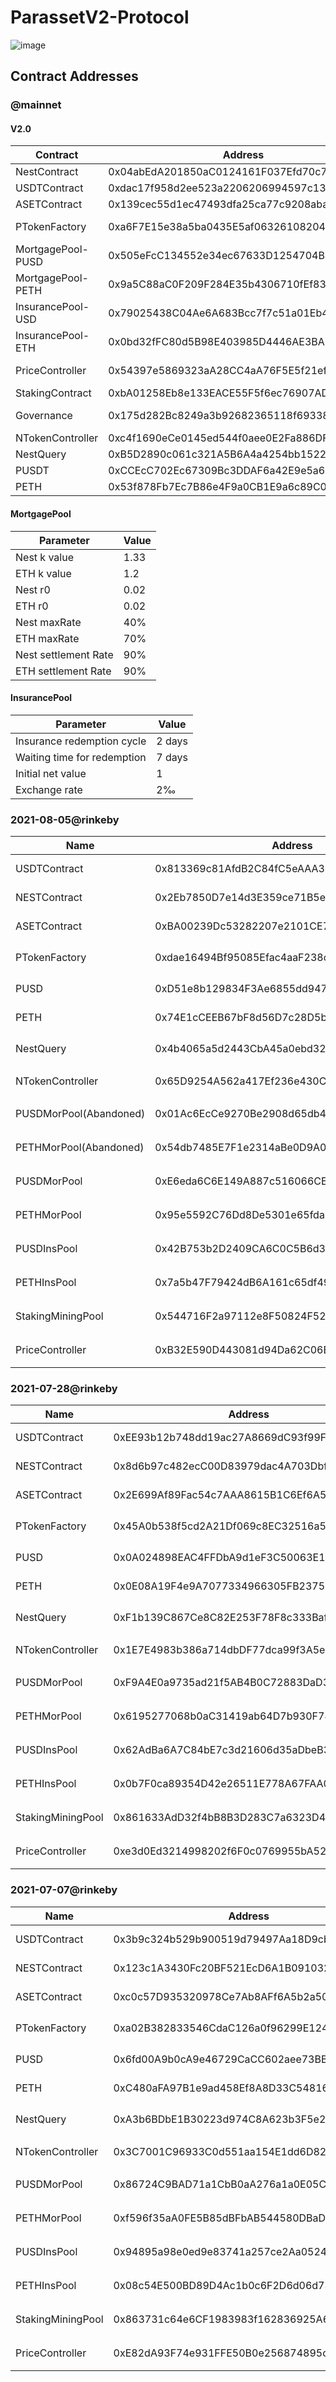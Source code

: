 # ParassetV2-Protocol


![image](https://github.com/Parasset/Doc/blob/main/ParassetV2.png)

## Contract Addresses

### @mainnet
#### V2.0

Contract | Address | Description
---|---|---
NestContract | 0x04abEdA201850aC0124161F037Efd70c74ddC74C | NEST Token
USDTContract | 0xdac17f958d2ee523a2206206994597c13d831ec7 | USDT Token
ASETContract | 0x139cec55d1ec47493dfa25ca77c9208aba4d3c68 | ASET Token
PTokenFactory | 0xa6F7E15e38a5ba0435E5af06326108204cD175DA | P Asset Factory Contract
MortgagePool-PUSD | 0x505eFcC134552e34ec67633D1254704B09584227 | Mortgage-PUSD pool contract
MortgagePool-PETH | 0x9a5C88aC0F209F284E35b4306710fEf83b8f9723 | Mortgage-PETH pool contract
InsurancePool-USD | 0x79025438C04Ae6A683Bcc7f7c51a01Eb4C2DDabA | Insurance-USD pool contract
InsurancePool-ETH | 0x0bd32fFC80d5B98E403985D4446AE3BA67528C2e | Insurance-ETH pool contract
PriceController | 0x54397e5869323aA28CC4aA76F5E5f21ef39BC575 | Price call contract
StakingContract | 0xbA01258Eb8e133EACE55F5f6ec76907ADdf7797f | Staking contract
Governance | 0x175d282Bc8249a3b92682365118f693380cA31F4 | Governance contract
NTokenController | 0xc4f1690eCe0145ed544f0aee0E2Fa886DFD66B62 | NTokenController
NestQuery | 0xB5D2890c061c321A5B6A4a4254bb1522425BAF0A | NEST Oracle
PUSDT | 0xCCEcC702Ec67309Bc3DDAF6a42E9e5a6b8Da58f0 | PUSDT
PETH | 0x53f878Fb7Ec7B86e4F9a0CB1E9a6c89C0555FbbD | PETH

#### MortgagePool
Parameter | Value
---|---
Nest k value | 1.33
ETH k value | 1.2
Nest r0 | 0.02
ETH r0 | 0.02
Nest maxRate | 40%
ETH maxRate | 70%
Nest settlement Rate | 90%
ETH settlement Rate | 90%

#### InsurancePool
Parameter | Value
---|---
Insurance redemption cycle | 2 days
Waiting time for redemption | 7 days
Initial net value | 1
Exchange rate | 2‰

### 2021-08-05@rinkeby
Name | Address | Description
---|---|---
USDTContract | 0x813369c81AfdB2C84fC5eAAA38D0a64B34BaE582 | USDT-Token
NESTContract | 0x2Eb7850D7e14d3E359ce71B5eBbb03BbE732d6DD | NEST-Token
ASETContract | 0xBA00239Dc53282207e2101CE78c70ca9E0592b57 | ASET-Token
PTokenFactory | 0xdae16494Bf95085Efac4aaF238cC3d6eFd23C7A5 | PToken工厂合约
PUSD | 0xD51e8b129834F3Ae6855dd947f25726572862135 | PUSD-Token
PETH | 0x74E1cCEEB67bF8d56D7c28D5bB0cE388DF46e509 | PETH-Token
NestQuery | 0x4b4065a5d2443CbA45a0ebd324113E3775825442 | Nest价格合约
NTokenController | 0x65D9254A562a417Ef236e430C79D7A49fdC0851b | NestNtoken合约
PUSDMorPool(Abandoned) | 0x01Ac6EcCe9270Be2908d65db40554A88ca40c354 | PUSD抵押池合约
PETHMorPool(Abandoned) | 0x54db7485E7F1e2314aBe0D9A0322A2b2f0fDBF86 | PETH抵押池合约
PUSDMorPool | 0xE6eda6C6E149A887c516066CEdfa8D7fa429Cd1b | PUSD抵押池合约
PETHMorPool | 0x95e5592C76Dd8De5301e65fda3E4D78e1bc4e018 | PETH抵押池合约
PUSDInsPool | 0x42B753b2D2409CA6C0C5B6d300Cfa85094e730a4 | PUSD保险池合约
PETHInsPool | 0x7a5b47F79424dB6A161c65df49F906e9c5BE9A02 | PETH保险池合约
StakingMiningPool | 0x544716F2a97112e8F50824F528c6651238c8FBf3 | 锁仓挖矿合约
PriceController | 0xB32E590D443081d94Da62C06E057CD4C30D94084 | 价格控制合约

### 2021-07-28@rinkeby
Name | Address | Description
---|---|---
USDTContract | 0xEE93b12b748dd19ac27A8669dC93f99Fa5d0097a | USDT-Token
NESTContract | 0x8d6b97c482ecC00D83979dac4A703Dbff04FD84F | NEST-Token
ASETContract | 0x2E699Af89Fac54c7AAA8615B1C6Ef6A562D04a30 | ASET-Token
PTokenFactory | 0x45A0b538f5cd2A21Df069c8EC32516a5A296Ca7c | PToken工厂合约
PUSD | 0x0A024898EAC4FFDbA9d1eF3C50063E1b544147C8 | PUSD-Token
PETH | 0x0E08A19F4e9A7077334966305FB23755943b9D30 | PETH-Token
NestQuery | 0xF1b139C867Ce8C82E253F78F8c333Baff536f2f9 | Nest价格合约
NTokenController | 0x1E7E4983b386a714dbDF77dca99f3A5e33d31CF9 | NestNtoken合约
PUSDMorPool | 0xF9A4E0a9735ad21f5AB4B0C72883DaD30d2F62b6 | PUSD抵押池合约
PETHMorPool | 0x6195277068b0aC31419ab64D7b930F74033e1AB2 | PETH抵押池合约
PUSDInsPool | 0x62AdBa6A7C84bE7c3d21606d35aDbeB30d06DB8f | PUSD保险池合约
PETHInsPool | 0x0b7F0ca89354D42e26511E778A67FAA019BebE8b | PETH保险池合约
StakingMiningPool | 0x861633AdD32f4bB8B3D283C7a6323D46518E4C18 | 锁仓挖矿合约
PriceController | 0xe3d0Ed3214998202f6F0c0769955bA520C56feD3 | 价格控制合约

### 2021-07-07@rinkeby
Name | Address | Description
---|---|---
USDTContract | 0x3b9c324b529b900519d79497Aa18D9cb2728d88F | USDT-Token
NESTContract | 0x123c1A3430Fc20BF521EcD6A1B0910323C61F18F | NEST-Token
ASETContract | 0xc0c57D935320978Ce7Ab8AFf6A5b2a50CD011256 | ASET-Token
PTokenFactory | 0xa02B382833546CdaC126a0f96299E124c38E3B37 | PToken工厂合约
PUSD | 0x6fd00A9b0cA9e46729CaCC602aee73BBc63dd445 | PUSD-Token
PETH | 0xC480aFA97B1e9ad458Ef8A8D33C5481615475683 | PETH-Token
NestQuery | 0xA3b6BDbE1B30223d974C8A623b3F5e247b642008 | Nest价格合约
NTokenController | 0x3C7001C96933C0d551aa154E1dd6D823034ee9B8 | NestNtoken合约
PUSDMorPool | 0x86724C9BAD71a1CbB0aA276a1a0E05Cc7FC23Ce6 | PUSD抵押池合约
PETHMorPool | 0xf596f35aA0FE5B85dBFbAB544580DBaDB144282b | PETH抵押池合约
PUSDInsPool | 0x94895a98e0ed9e83741a257ce2Aa05240eB06756 | PUSD保险池合约
PETHInsPool | 0x08c54E500BD89D4Ac1b0c6F2D6d06d737d33a1E1 | PETH保险池合约
StakingMiningPool | 0x863731c64e6CF1983983f162836925A64aab375F | 锁仓挖矿合约
PriceController | 0xE82dA93F74e931FFE50B0e256874895cEdd2f647 | 价格控制合约
